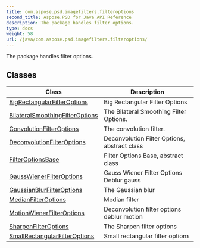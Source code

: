 ```yaml
---
title: com.aspose.psd.imagefilters.filteroptions
second_title: Aspose.PSD for Java API Reference
description: The package handles filter options.
type: docs
weight: 58
url: /java/com.aspose.psd.imagefilters.filteroptions/
---
```



The package handles filter options.


## Classes

| Class | Description |
| --- | --- |
| [BigRectangularFilterOptions](../com.aspose.psd.imagefilters.filteroptions/bigrectangularfilteroptions) | Big Rectangular Filter Options |
| [BilateralSmoothingFilterOptions](../com.aspose.psd.imagefilters.filteroptions/bilateralsmoothingfilteroptions) | The Bilateral Smoothing Filter Options. |
| [ConvolutionFilterOptions](../com.aspose.psd.imagefilters.filteroptions/convolutionfilteroptions) | The convolution filter. |
| [DeconvolutionFilterOptions](../com.aspose.psd.imagefilters.filteroptions/deconvolutionfilteroptions) | Deconvolution Filter Options, abstract class |
| [FilterOptionsBase](../com.aspose.psd.imagefilters.filteroptions/filteroptionsbase) | Filter Options Base, abstract class |
| [GaussWienerFilterOptions](../com.aspose.psd.imagefilters.filteroptions/gausswienerfilteroptions) | Gauss Wiener Filter Options Deblur gauss |
| [GaussianBlurFilterOptions](../com.aspose.psd.imagefilters.filteroptions/gaussianblurfilteroptions) | The Gaussian blur |
| [MedianFilterOptions](../com.aspose.psd.imagefilters.filteroptions/medianfilteroptions) | Median filter |
| [MotionWienerFilterOptions](../com.aspose.psd.imagefilters.filteroptions/motionwienerfilteroptions) | Deconvolution filter options deblur motion |
| [SharpenFilterOptions](../com.aspose.psd.imagefilters.filteroptions/sharpenfilteroptions) | The Sharpen filter options |
| [SmallRectangularFilterOptions](../com.aspose.psd.imagefilters.filteroptions/smallrectangularfilteroptions) | Small rectangular filter options |
